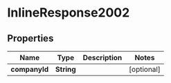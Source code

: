 
# InlineResponse2002

## Properties
Name | Type | Description | Notes
------------ | ------------- | ------------- | -------------
**companyId** | **String** |  |  [optional]



